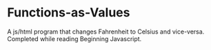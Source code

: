 # Functions-as-Values
A js/html program that changes Fahrenheit to Celsius and vice-versa. Completed while reading Beginning Javascript.
